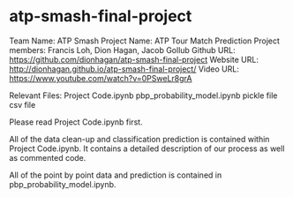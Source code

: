 # atp-smash-final-project

Team Name: ATP Smash
Project Name: ATP Tour Match Prediction
Project members: Francis Loh, Dion Hagan, Jacob Gollub
Github URL: https://github.com/dionhagan/atp-smash-final-project
Website URL: http://dionhagan.github.io/atp-smash-final-project/
Video URL: https://www.youtube.com/watch?v=0PSweLr8grA


Relevant Files:
Project Code.ipynb
pbp_probability_model.ipynb
pickle file
csv file


Please read Project Code.ipynb first.

All of the data clean-up and classification prediction is contained within Project Code.ipynb.  It contains a detailed description of our process as well as commented code.

All of the point by point data and prediction is contained in pbp_probability_model.ipynb.
